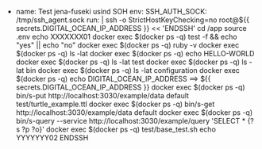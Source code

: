 - name: Test jena-fuseki usind SOH
  env:
    SSH_AUTH_SOCK: /tmp/ssh_agent.sock
  run: |
    ssh -o StrictHostKeyChecking=no root@${{ secrets.DIGITAL_OCEAN_IP_ADDRESS }} << 'ENDSSH'
      cd /app
      source .env
      echo XXXXXXX01
      docker exec $(docker ps -q) test -f && echo "yes" || echo "no"
      docker exec $(docker ps -q) ruby -v
      docker exec $(docker ps -q) ls -lat
      docker exec $(docker ps -q) echo HELLO-WORLD
      docker exec $(docker ps -q) ls -lat test
      docker exec $(docker ps -q) ls -lat bin
      docker exec $(docker ps -q) ls -lat configuration
      docker exec $(docker ps -q) echo DIGITAL_OCEAN_IP_ADDRESS ==> ${{ secrets.DIGITAL_OCEAN_IP_ADDRESS }}
      docker exec $(docker ps -q) bin/s-put http://localhost:3030/example/data default test/turtle_example.ttl
      docker exec $(docker ps -q) bin/s-get http://localhost:3030/example/data default
      docker exec $(docker ps -q) bin/s-query --service http://localhost:3030/example/query 'SELECT * {?s ?p ?o}'
      docker exec $(docker ps -q) test/base_test.sh
      echo YYYYYYY02
    ENDSSH
